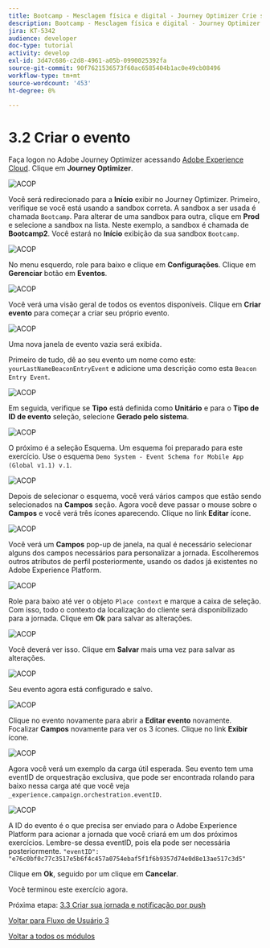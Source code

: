 ```yaml
---
title: Bootcamp - Mesclagem física e digital - Journey Optimizer Crie seu evento
description: Bootcamp - Mesclagem física e digital - Journey Optimizer Crie seu evento
jira: KT-5342
audience: developer
doc-type: tutorial
activity: develop
exl-id: 3d47c686-c2d8-4961-a05b-0990025392fa
source-git-commit: 90f7621536573f60ac6585404b1ac0e49cb08496
workflow-type: tm+mt
source-wordcount: '453'
ht-degree: 0%

---
```


# 3.2 Criar o evento

Faça logon no Adobe Journey Optimizer acessando [Adobe Experience Cloud](https://experience.adobe.com). Clique em **Journey Optimizer**.

![ACOP](./images/acophome.png)

Você será redirecionado para a **Início**  exibir no Journey Optimizer. Primeiro, verifique se você está usando a sandbox correta. A sandbox a ser usada é chamada `Bootcamp`. Para alterar de uma sandbox para outra, clique em **Prod** e selecione a sandbox na lista. Neste exemplo, a sandbox é chamada de **Bootcamp2**. Você estará no **Início** exibição da sua sandbox `Bootcamp`.

![ACOP](./images/acoptriglp.png)

No menu esquerdo, role para baixo e clique em **Configurações**. Clique em **Gerenciar** botão em **Eventos**.

![ACOP](./images/acopmenu.png)

Você verá uma visão geral de todos os eventos disponíveis. Clique em **Criar evento** para começar a criar seu próprio evento.

![ACOP](./images/emptyevent.png)

Uma nova janela de evento vazia será exibida.

Primeiro de tudo, dê ao seu evento um nome como este: `yourLastNameBeaconEntryEvent` e adicione uma descrição como esta `Beacon Entry Event`.

![ACOP](./images/eventdescription.png)

Em seguida, verifique se **Tipo** está definida como **Unitário** e para o **Tipo de ID de evento** seleção, selecione **Gerado pelo sistema**.

![ACOP](./images/eventidtype.png)

O próximo é a seleção Esquema. Um esquema foi preparado para este exercício. Use o esquema `Demo System - Event Schema for Mobile App (Global v1.1) v.1`.

![ACOP](./images/eventschema.png)

Depois de selecionar o esquema, você verá vários campos que estão sendo selecionados na **Campos** seção. Agora você deve passar o mouse sobre o **Campos** e você verá três ícones aparecendo. Clique no link **Editar** ícone.

![ACOP](./images/eventpayload.png)

Você verá um **Campos** pop-up de janela, na qual é necessário selecionar alguns dos campos necessários para personalizar a jornada.  Escolheremos outros atributos de perfil posteriormente, usando os dados já existentes no Adobe Experience Platform.

![ACOP](./images/eventfields.png)

Role para baixo até ver o objeto `Place context` e marque a caixa de seleção. Com isso, todo o contexto da localização do cliente será disponibilizado para a jornada. Clique em **Ok** para salvar as alterações.

![ACOP](./images/eventpayloadbr.png)

Você deverá ver isso. Clique em **Salvar** mais uma vez para salvar as alterações.

![ACOP](./images/eventsave.png)

Seu evento agora está configurado e salvo.

![ACOP](./images/eventdone.png)

Clique no evento novamente para abrir a **Editar evento** novamente. Focalizar **Campos** novamente para ver os 3 ícones. Clique no link **Exibir** ícone.

![ACOP](./images/viewevent.png)

Agora você verá um exemplo da carga útil esperada.
Seu evento tem uma eventID de orquestração exclusiva, que pode ser encontrada rolando para baixo nessa carga até que você veja `_experience.campaign.orchestration.eventID`.

![ACOP](./images/payloadeventID.png)

A ID do evento é o que precisa ser enviado para o Adobe Experience Platform para acionar a jornada que você criará em um dos próximos exercícios. Lembre-se dessa eventID, pois ela pode ser necessária posteriormente.
`"eventID": "e76c0bf0c77c3517e5b6f4c457a0754ebaf5f1f6b9357d74e0d8e13ae517c3d5"`

Clique em **Ok**, seguido por um clique em **Cancelar**.

Você terminou este exercício agora.

Próxima etapa: [3.3 Criar sua jornada e notificação por push](./ex3.md)

[Voltar para Fluxo de Usuário 3](./uc3.md)

[Voltar a todos os módulos](../../overview.md)
